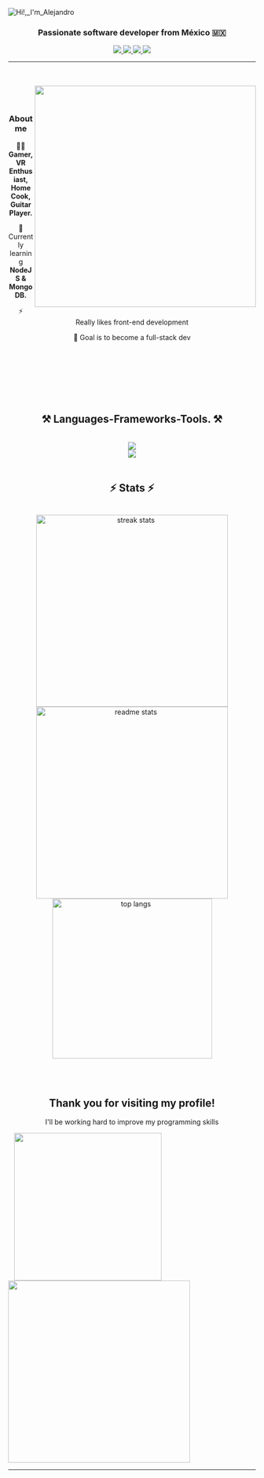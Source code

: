 ![Hi!,_I'm_Alejandro](https://github.com/modMars/modMars/assets/90658669/5bebec30-48bc-4f5e-bcf9-44e21fe7e222)

<h3 align="center">Passionate software developer from México  🇲🇽</h3>
  <div align='center'>  
    <a href="mailto:mod.mars@hotmail.com">
      <img src="https://img.shields.io/badge/Mail-0077B5?style=for-the-badge&logo=microsoftoutlook&logoColor=white" />
    </a>
    <a href="https://www.linkedin.com/in/alejandrosalcido0/" target="_blank">
      <img src="https://img.shields.io/badge/LinkedIn-0077B5?style=for-the-badge&logo=linkedin&logoColor=white" target="_blank" />
    </a>
    <a href="https://twitter.com/modMars_" target="_blank">
      <img src="https://img.shields.io/badge/Twitter-0077B5?style=for-the-badge&logo=twitter&logoColor=white" target="_blank" />
    </a>
    <a href="https://alejandrosalcido.tech/" target="_blank">
       <img src="https://img.shields.io/badge/Portfolio-FF5722?style=for-the-badge&logo=todoist&logoColor=white" target="_blank" /> <!-- sqlite, safari, google-chrome are other good icon options -->
    </a>
  </div>
<hr>
<br/>
<br/>

<div>
  <img align='right' src='https://media.giphy.com/media/TdjQAgDIkRsYm1HUbt/giphy.gif' width='450'>
<br/>
<br/>
  <h3 align='center'>About me</h3>
    <p align='center'>🙋‍♂️ <strong>Gamer, VR Enthusiast, Home Cook, Guitar Player.</strong></p>
    <p align='center'>🌱 Currently learning <strong>NodeJS & MongoDB.</strong></p>
    <p align='center'>⚡ Really likes front-end development</p>
  <p align='center'>🏁 Goal is to become a full-stack dev</p>
<br><br><br><br><br><br>
<h2 align="center">⚒️ Languages-Frameworks-Tools. ⚒️</h2>
<br/>
<div align="center">
    <img src="https://skillicons.dev/icons?i=html,css,javascript,react,git,tailwind,mongodb,express,nodejs" /><br>
    <img src="https://skillicons.dev/icons?i=github,jest,vite,linux,webpack" /><br>
</div>

<br>
<h2 align="center">⚡ Stats ⚡</h2>
<br>
<div align=center>
  <img width=390 src="https://streak-stats.demolab.com/?user=modMars&count_private=true&theme=react&border_radius=10" alt="streak stats"/>
  <img width=390 src="https://github-readme-stats-salesp07.vercel.app/api?username=modMars&count_private=true&show_icons=true&theme=react&rank_icon=github&border_radius=10" alt="readme stats" />
  <br/>
  <img width=325 align="center" src="https://github-readme-stats-salesp07.vercel.app/api/top-langs/?username=modMars&hide=HTML&langs_count=8&layout=compact&theme=react&border_radius=10&size_weight=0.5&count_weight=0.5&exclude_repo=github-readme-stats" alt="top langs" />
</div>

<br/><br/>
<h2 align='center'>Thank you for visiting my profile!</h2>
<p align='center'>I'll be working hard to improve my programming skills</p>
  &nbsp;&nbsp;&nbsp;<img align='center' src='https://media.giphy.com/media/eFdRmrg7y604pPLl7g/giphy.gif' width='300'>
  <img align='center' src='https://media.giphy.com/media/1kkxWqT5nvLXupUTwK/giphy.gif' width='370'>
<hr/>
